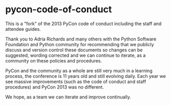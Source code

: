 pycon-code-of-conduct
=====================

This is a "fork" of the 2013 PyCon code of conduct including the staff and attendee guides. 

Thank you to Adria Richards and many others with the Python Software Foundation and Python community for recommending
that we publicly discuss and version control these documents so changes can be suggested, wording corrected and we can
continue to iterate, as a community on these policies and procedures.

PyCon and the community as a whole are still very much in a learning process, the conference is 11 years old and still
evolving daily. Each year we see massive improvements (such as the code of conduct and staff procedures) and PyCon 2013
was no different.

We hope, as a team we can iterate and improve continually.
